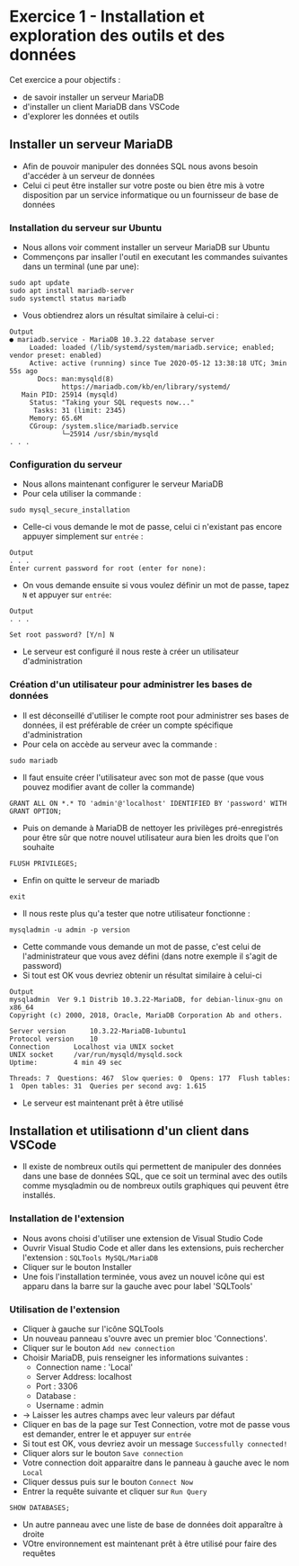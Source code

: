 # Exercice 1 - Installation et exploration des outils et des données

Cet exercice a pour objectifs :
* de savoir installer un serveur MariaDB
* d'installer un client MariaDB dans VSCode
* d'explorer les données et outils


## Installer un serveur MariaDB

* Afin de pouvoir manipuler des données SQL nous avons besoin d'accéder à un serveur de données
* Celui ci peut être installer sur votre poste ou bien être mis à votre disposition par un service informatique ou un fournisseur de base de données

### Installation du serveur sur Ubuntu

* Nous allons voir comment installer un serveur MariaDB sur Ubuntu
* Commençons par insaller l'outil en executant les commandes suivantes dans un terminal (une par une):
```
sudo apt update
sudo apt install mariadb-server
sudo systemctl status mariadb
```
* Vous obtiendrez alors un résultat similaire à celui-ci : 
```
Output
● mariadb.service - MariaDB 10.3.22 database server
     Loaded: loaded (/lib/systemd/system/mariadb.service; enabled; vendor preset: enabled)
     Active: active (running) since Tue 2020-05-12 13:38:18 UTC; 3min 55s ago
       Docs: man:mysqld(8)
             https://mariadb.com/kb/en/library/systemd/
   Main PID: 25914 (mysqld)
     Status: "Taking your SQL requests now..."
      Tasks: 31 (limit: 2345)
     Memory: 65.6M
     CGroup: /system.slice/mariadb.service
             └─25914 /usr/sbin/mysqld
. . .
```

### Configuration du serveur 
* Nous allons maintenant configurer le serveur MariaDB
* Pour cela utiliser la commande :
```
sudo mysql_secure_installation
```
* Celle-ci vous demande le mot de passe, celui ci n'existant pas encore appuyer simplement sur `entrée` :
```
Output
. . .
Enter current password for root (enter for none):
```
* On vous demande ensuite si vous voulez définir un mot de passe, tapez `N` et appuyer sur  `entrée`:
```
Output
. . .

Set root password? [Y/n] N
```
* Le serveur est configuré il nous reste à créer un utilisateur d'administration

### Création d'un utilisateur pour administrer les bases de données
* Il est déconseillé d'utiliser le compte root pour administrer ses bases de données, il est préférable de créer un compte spécifique d'administration
* Pour cela on accède au serveur avec la commande :
```
sudo mariadb
```
* Il faut ensuite créer l'utilisateur avec son mot de passe (que vous pouvez modifier avant de coller la commande)
```
GRANT ALL ON *.* TO 'admin'@'localhost' IDENTIFIED BY 'password' WITH GRANT OPTION;
```
* Puis on demande à MariaDB de nettoyer les privilèges pré-enregistrés pour être sûr que notre nouvel utilisateur aura bien les droits que l'on souhaite
```
FLUSH PRIVILEGES;
```
* Enfin on quitte le serveur de mariadb
```
exit
```
* Il nous reste plus qu'a tester que notre utilisateur fonctionne :
```
mysqladmin -u admin -p version
```
* Cette commande vous demande un mot de passe, c'est celui de l'administrateur que vous avez défini (dans notre exemple il s'agit de password)
* Si tout est OK vous devriez obtenir un résultat similaire à celui-ci 
```
Output
mysqladmin  Ver 9.1 Distrib 10.3.22-MariaDB, for debian-linux-gnu on x86_64
Copyright (c) 2000, 2018, Oracle, MariaDB Corporation Ab and others.

Server version		10.3.22-MariaDB-1ubuntu1
Protocol version	10
Connection		Localhost via UNIX socket
UNIX socket		/var/run/mysqld/mysqld.sock
Uptime:			4 min 49 sec

Threads: 7  Questions: 467  Slow queries: 0  Opens: 177  Flush tables: 1  Open tables: 31  Queries per second avg: 1.615
```
* Le serveur est maintenant prêt à être utilisé

## Installation et utilisationn d'un client dans VSCode

* Il existe de nombreux outils qui permettent de manipuler des données dans une base de données SQL, que ce soit un terminal avec des outils comme mysqladmin ou de nombreux outils graphiques qui peuvent être installés.

### Installation de l'extension
* Nous avons choisi d'utiliser une extension de Visual Studio Code
* Ouvrir Visual Studio Code et aller dans les extensions, puis rechercher l'extension : `SQLTools MySQL/MariaDB`
* Cliquer sur le bouton Installer
* Une fois l'installation terminée, vous avez un nouvel icône qui est apparu dans la barre sur la gauche avec pour label 'SQLTools'

### Utilisation de l'extension
* Cliquer à gauche sur l'icône SQLTools
* Un nouveau panneau s'ouvre avec un premier bloc 'Connections'.
* Cliquer sur le bouton `Add new connection`
* Choisir MariaDB, puis renseigner les informations suivantes :
    * Connection name : 'Local'
    * Server Address: localhost
    * Port : 3306
    * Database : 
    * Username : admin
* -> Laisser les autres champs avec leur valeurs par défaut 
* Cliquer en bas de la page sur Test Connection, votre mot de passe vous est demander, entrer le et appuyer sur `entrée`
* Si tout est OK, vous devriez avoir un message `Successfully connected!`
* Cliquer alors sur le bouton `Save connection`
* Votre connection doit apparaitre dans le panneau à gauche avec le nom `Local`
* Cliquer dessus puis sur le bouton `Connect Now`
* Entrer la requête suivante et cliquer sur `Run Query`
```
SHOW DATABASES;
```
* Un autre panneau avec une liste de base de données doit apparaître à droite
* VOtre environnement est maintenant prêt à être utilisé pour faire des requêtes